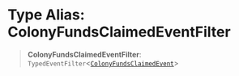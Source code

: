 # Type Alias: ColonyFundsClaimedEventFilter

> **ColonyFundsClaimedEventFilter**: `TypedEventFilter`\<[`ColonyFundsClaimedEvent`](ColonyFundsClaimedEvent.md)\>
